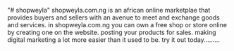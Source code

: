 "# shopweyla" 
shopweyla.com.ng is an african online marketplae that provides buyers and sellers with an avenue to meet and exchange goods and services.
in shopweyla.com.ng you can own a free shop or store online by creating one on the website.
posting your products for sales.
making digital marketing a lot more easier than it used to be.
try it out today.........
